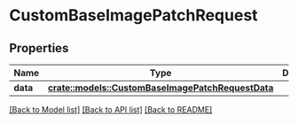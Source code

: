 # CustomBaseImagePatchRequest

## Properties

Name | Type | Description | Notes
------------ | ------------- | ------------- | -------------
**data** | [**crate::models::CustomBaseImagePatchRequestData**](CustomBaseImagePatchRequest_data.md) |  | 

[[Back to Model list]](../README.md#documentation-for-models) [[Back to API list]](../README.md#documentation-for-api-endpoints) [[Back to README]](../README.md)


